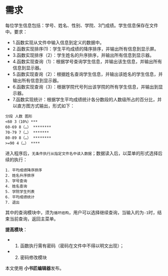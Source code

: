 # 需求

每位学生信息包括：学号、姓名、性别、学院、3门成绩。学生信息保存在文件中。要求：

+ 1.函数实现从文件中输入信息到定义的数据中。
+ 2.函数实现排序(1)：学生平均成绩的降序排序，并输出所有信息到显示屏。
+ 3.函数实现排序（2）：学生姓名的升序排序，并输出所有信息到显示器。
+ 4.函数实现查询（1）：根据学号查询学生信息，并输出该生信息，并输出所有信息到显示器。
+ 5.函数实现查询（2）：根据姓名查询学生信息，并输出该姓名的学生信息，并输出所有信息到显示器。
+ 6.函数实现查询（3）：根据学院代号列出该学院的所有学生信息，并输出到显示器。
+ 7.函数实现统计：根据学生平均成绩统计各分数段的人数级所占的百分比，并以直方图方式输出，形式如下：
```
分段 人数 图形
<60 3（10%）***
60-69 8（…） ********
70-79 7（…） *******
80-89 8（…） ********
>=90 4（…） ****
```
进入程序后，`无条件执行从指定文件名中读入数据`；数据读入后，以菜单的形式选择后续的执行：
```
1. 平均成绩降序排序
2. 姓名升序排序
3. 学号查询
4. 姓名查询
5. 学院学生列表
6. 平均成绩统计
7. 退出
```
其中的查询模块中，须为`循环结构`，用户可以选择继续查询，当输入的为`-1`时，结束当前查询，返回主菜单。

**提高模块**：
+ 1. 函数执行需有密码（密码在文件中不得以明文出现）；
+ 2. 密码修改模块


本文使用 **小书匠编辑器**发布。
